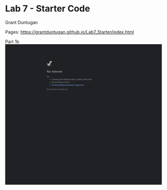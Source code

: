 # Lab 7 - Starter Code

Grant Duntugan

Pages: https://grantduntugan.github.io/Lab7_Starter/index.html

Part 1b
![no internet](screenshots/part-1b.png)
